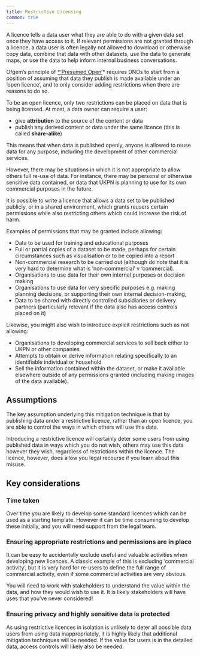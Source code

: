 ```yaml
---
title: Restrictive Licensing
common: true
---
```

 A licence tells a data user what they are able to do with a given data set once they have access to it. If relevant permissions are not granted through a licence, a data user is often legally not allowed to download or otherwise copy data, combine that data with other datasets, use the data to generate maps, or use the data to help inform internal business conversations. 

Ofgem’s principle of [*‘Presumed Open’](https://www.ofgem.gov.uk/sites/default/files/2021-11/Data_Best_Practice_Guidance_v1.pdf)* requires DNOs to start from a position of assuming that data they publish is made available under an ‘open licence’, and to only consider adding restrictions when there are reasons to do so. 

To be an open licence, only two restrictions can be placed on data that is being licensed. At most, a data owner can require a user:
* give **attribution** to the source of the content or data
* publish any derived content or data under the same licence (this is called **share-alike**)

This means that when data is published openly, anyone is allowed to reuse data for any purpose, including the development of other commercial services. 

However, there may be situations in which it is not appropriate to allow others full re-use of data. For instance, there may be personal or otherwise sensitive data contained, or data that UKPN is planning to use for its own commercial purposes in the future. 

It is possible to write a licence that allows a data set to be published publicly, or in a shared environment, which grants reusers certain permissions while also restricting others which could increase the risk of harm.

Examples of permissions that may be granted include allowing:
* Data to be used for training and educational purposes
* Full or partial copies of a dataset to be made, perhaps for certain circumstances such as visualisation or to be copied into a report
* Non-commercial research to be carried out (although do note that it is very hard to determine what is ‘non-commercial’ v ‘commercial). 
* Organisations to use data for their own internal purposes or decision making
* Organisations to use data for very specific purposes e.g. making planning decisions, or supporting their own internal decision-making, 
* Data to be shared with directly controlled subsidiaries or delivery partners (particularly relevant if the data also has access controls placed on it)

Likewise, you might also wish to introduce explicit restrictions such as not allowing:
* Organisations to developing commercial services to sell back either to UKPN or other companies
* Attempts to obtain or derive information relating specifically to an identifiable individual or household
* Sell the information contained within the dataset, or make it available elsewhere outside of any permissions granted (including making images of the data available).


## Assumptions
The key assumption underlying this mitigation technique is that by publishing data under a restrictive licence, rather than an open licence, you are able to control the ways in which others will use this data.

Introducing a restrictive licence will certainly deter some users from using published data in ways which you do not wish, others may use this data however they wish, regardless of restrictions within the licence. The licence, however, does allow you legal recourse if you learn about this misuse.

## Key considerations
### Time taken
Over time you are likely to develop some standard licences which can be used as a starting template. However it can be time consuming to develop these initially, and you will need support from the legal team.

### Ensuring appropriate restrictions and permissions are in place
It can be easy to accidentally exclude useful and valuable activities when developing new licences. A classic example of this is excluding ‘commercial activity’, but it is very hard for re-users to define the full range of commercial activity, even if some commercial activities are very obvious. 

You will need to work with stakeholders to understand the value within the data, and how they would wish to use it. It is likely stakeholders will have uses that you’ve never considered!

### Ensuring privacy and highly sensitive data is protected
As using restrictive licences in isolation is unlikely to deter all possible data users from using data inappropriately, it is highly likely that additional mitigation techniques will be needed. If the value for users is in the detailed data, access controls will likely also be needed. 


